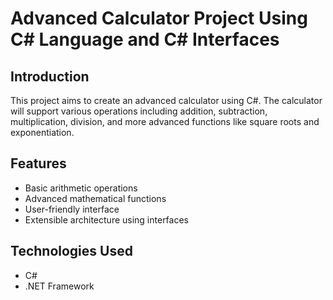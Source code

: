 # Advanced Calculator Project Using C# Language and C# Interfaces

## Introduction
This project aims to create an advanced calculator using C#. The calculator will support various operations including addition, subtraction, multiplication, division, and more advanced functions like square roots and exponentiation.

## Features
- Basic arithmetic operations
- Advanced mathematical functions
- User-friendly interface
- Extensible architecture using interfaces

## Technologies Used
- C#
- .NET Framework

